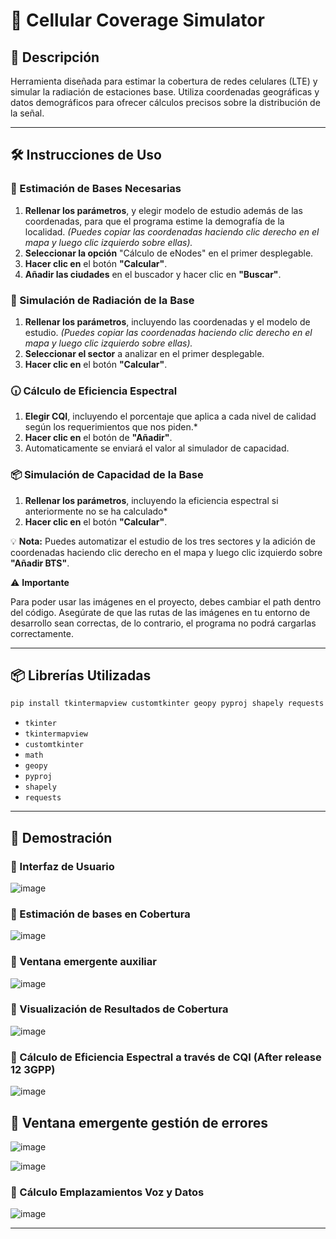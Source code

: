 # 📡 Cellular Coverage Simulator

## 🚀 Descripción
Herramienta diseñada para estimar la cobertura de redes celulares (LTE) y simular la radiación de estaciones base. Utiliza coordenadas geográficas y datos demográficos para ofrecer cálculos precisos sobre la distribución de la señal.

---

## 🛠️ Instrucciones de Uso

### 📍 Estimación de Bases Necesarias
1. **Rellenar los parámetros**, y elegir modelo de estudio además de las coordenadas, para que el programa estime la demografía de la localidad. *(Puedes copiar las coordenadas haciendo clic derecho en el mapa y luego clic izquierdo sobre ellas).*  
2. **Seleccionar la opción** "Cálculo de eNodes" en el primer desplegable.  
3. **Hacer clic en** el botón **"Calcular"**.  
4. **Añadir las ciudades** en el buscador y hacer clic en **"Buscar"**.  

### 📡 Simulación de Radiación de la Base
1. **Rellenar los parámetros**, incluyendo las coordenadas y el modelo de estudio. *(Puedes copiar las coordenadas haciendo clic derecho en el mapa y luego clic izquierdo sobre ellas).*  
2. **Seleccionar el sector** a analizar en el primer desplegable.  
3. **Hacer clic en** el botón **"Calcular"**.

### 🕡 Cálculo de Eficiencia Espectral
1. **Elegir CQI**, incluyendo el porcentaje que aplica a cada nivel de calidad según los requerimientos que nos piden.*
2. **Hacer clic en** el botón de **"Añadir"**.
3. Automaticamente se enviará el valor al simulador de capacidad.

### 📦 Simulación de Capacidad de la Base
1. **Rellenar los parámetros**, incluyendo la eficiencia espectral si anteriormente no se ha calculado*  
3. **Hacer clic en** el botón **"Calcular"**.

💡 **Nota:** Puedes automatizar el estudio de los tres sectores y la adición de coordenadas haciendo clic derecho en el mapa y luego clic izquierdo sobre **"Añadir BTS"**.  

⚠️ **Importante** <br/>

Para poder usar las imágenes en el proyecto, debes cambiar el path dentro del código. Asegúrate de que las rutas de las imágenes en tu entorno de desarrollo sean correctas, de lo contrario, el programa no podrá cargarlas correctamente.

---

## 📦 Librerías Utilizadas
```bash
pip install tkintermapview customtkinter geopy pyproj shapely requests
```
- `tkinter`  
- `tkintermapview`  
- `customtkinter`  
- `math`  
- `geopy`  
- `pyproj`  
- `shapely`  
- `requests`  

---

## 🎥 Demostración
### 🔹 Interfaz de Usuario
![image](https://github.com/user-attachments/assets/1e556c10-53c1-46f1-8d96-0a991e9ba9a5)

### 🔹 Estimación de bases en Cobertura
![image](https://github.com/user-attachments/assets/affa2a6d-3fee-4b7e-be85-b18abe581454)

### 🔹 Ventana emergente auxiliar
![image](https://github.com/user-attachments/assets/2ba80318-d9f3-4ec7-864a-2ef85c0db97d)

### 🔹 Visualización de Resultados de Cobertura
![image](https://github.com/user-attachments/assets/ec0525af-1576-4fc2-8912-9a7560973083)

### 🔹 Cálculo de Eficiencia Espectral a través de CQI (After release 12 3GPP)
![image](https://github.com/user-attachments/assets/5b4b5d11-de4b-4840-97fd-45af243319b4)

## 🔹 Ventana emergente gestión de errores
![image](https://github.com/user-attachments/assets/439c73c4-8846-422e-b08c-8aa277590e61)

![image](https://github.com/user-attachments/assets/57e6bd71-7d81-4088-9ad4-1942ca367c47)

### 🔹 Cálculo Emplazamientos Voz y Datos
![image](https://github.com/user-attachments/assets/a062a77c-ba4c-4d4d-a95a-f8336b2790f5)

---


